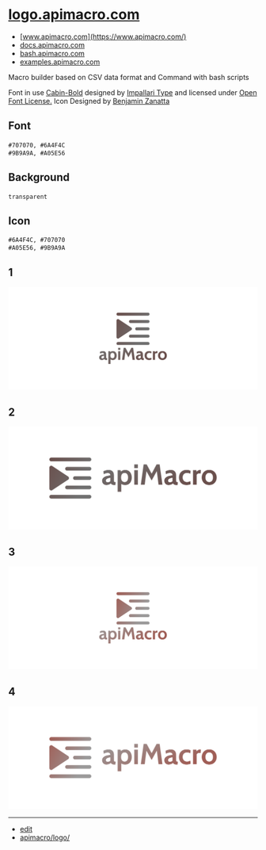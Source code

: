 # [logo.apimacro.com](https://logo.apimacro.com/)

+ [www.apimacro.com](https://www.apimacro.com/)
+ [docs.apimacro.com](https://examples.apimacro.com/)
+ [bash.apimacro.com](https://bash.apimacro.com/)
+ [examples.apimacro.com](https://examples.apimacro.com/)

Macro builder based on CSV data format and Command with bash scripts




Font in use <a target="_blank" href="https://fonts.google.com/specimen/Cabin">Cabin-Bold</a> designed by
<a target="_blank" href="www.impallari.com">Impallari Type</a>
and licensed under
<a target="_blank" href="http://scripts.sil.org/cms/scripts/page.php?site_id=nrsi&amp;id=OFL_web">Open Font License.</a>
Icon Designed by
<a target="_blank" href="https://thenounproject.com/benjaminzanatta">Benjamin Zanatta</a>



## Font

    #707070, #6A4F4C
    #9B9A9A, #A05E56

## Background
    
    transparent

## Icon
    
    #6A4F4C, #707070
    #A05E56, #9B9A9A

## 1
![1/cover.png](1/cover.png)

## 2
![2/cover.png](2/cover.png)

## 3
![3/cover.png](3/cover.png)

## 4
![4/cover.png](4/cover.png)


---

+ [edit](https://github.com/apimacro/logo/edit/main/README.md)
+ [apimacro/logo/](https://github.com/apimacro/logo/)

